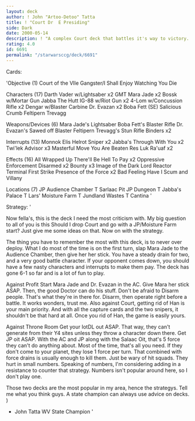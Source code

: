 ```yaml
---
layout: deck
author: ! John "Artoo-Detoo" Tatta
title: ! "Court	Dr  E Presiding"
side: Dark
date: 2000-05-14
description: ! "A complex Court deck that battles it's way to victory.  Lure opponent in, then pound them in one or two big battles."
rating: 4.0
id: 6691
permalink: "/starwarsccg/deck/6691"
---
```

Cards: 

'Objective	(1)
Court of the VIle Gangster/I Shall Enjoy Watching You Die

Characters (17)
Darth Vader w/Lightsaber x2
GMT
Mara Jade x2
Bossk w/Mortar Gun
Jabba The Hutt
IG-88 w/Riot Gun x2
4-Lom w/Concussion Rifle x2
Dengar w/Blaster Carbine
Dr. Evazan x2
Boba Fett (SE)
Salicious Crumb
Feltipern Trevagg

Weapons/Devices  (6)
Mara Jade's Lightsaber
Boba Fett's Blaster Rifle
Dr. Evazan's Sawed off Blaster
Feltipern Trevagg's Stun Rifle
Binders x2

Interrupts  (13)
Monnok
Elis Helrot
Sniper x2
Jabba's Through With You x2
Twi'lek Advisor x3
Masterful Move
You Are Beaten
Res Luk Ra'uaf x2

Effects  (16)
All Wrapped Up
There'll Be Hell To Pay x2
Oppressive Enforcement
Disarmed x2
Bounty x3
Image of the Dark Lord
Reactor Terminal
First Strike
Presence of the Force x2
Bad Feeling Have I
Scum and Villany

Locations (7)
JP Audience Chamber
T Sarlaac Pit
JP Dungeon
T Jabba's Palace
T Lars' Moisture Farm
T Jundland Wastes
T Cantina
'

Strategy: '

Now fella's, this is the deck I need the most criticism with.  My big question to all of you is this  Should I drop Court and go with a JP/Moisture Farm start?	Just give me some ideas on that.  Now on with the strategy.

The thing you have to remember the most with this deck, is to never over deploy.  What I do most of the time is on the first turn, slap Mara Jade to the Audience Chamber, then give her her stick.  You have a steady drain for two, and a very good battle character.  If your opponent comes down, you should have a few nasty characters and interrupts to make them pay.  The deck has gone 6-1 so far and is a lot of fun to play.

Against Profit  Start Mara Jade and Dr. Evazan in the AC.  Give Mara her stick ASAP.  Then, the good Doctor can do his stuff.	Don't be afraid to Disarm people.  That's what they're in there for.  Disarm, then operate right before a battle.  It works wonders, trust me.  Also against Court, getting rid of Han is your main priority.  And with all the capture cards and the two snipers, it shouldn't be that hard at all.  Once you rid of Han, the game is easily yours.

Against Throne Room  Get your IotDL out ASAP.	That way, they can't generate from their Y4 sites unless they throw a character down there.  Get JP oit ASAP.	With the AC and JP along with the Salaac Oit, that's 5 force they can't do anything about.  Most of the time, that's all you need.  If they don't come to your planet, they lose 1 force per turn.	That combined with force drains is usually enough to kill them.  Just be wary of hit squads.  They hurt in small numbers.  Speaking of numbers, I'm considering adding in a resistance to counter that strategy.  Numbers isn't popular around here, so I don't play one.

Those two decks are the most popular in my area, hence the strategys.  Tell me what you think guys.  A state champion can always use advice on decks.  )

- John Tatta
WV State Champion '
